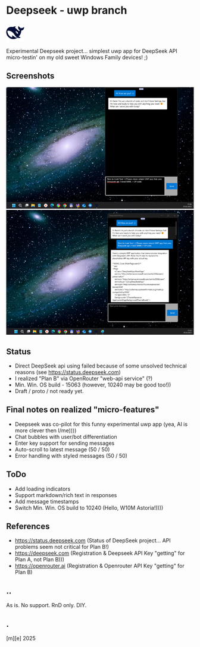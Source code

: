 # Deepseek - uwp branch
![Logo](Images/logo.png)

Experimental Deepseek project... simplest uwp app for DeepSeek API micro-testin' on my old sweet Windows Family devices! ;) 

## Screenshots
![Logo](Images/shot01.png)
![Logo](Images/shot02.png)


## Status
- Direct DeepSeek api using failed because of some unsolved technical reasons (see https://status.deepseek.com)
- I realized "Plan B" via OpenRouter "web-api service" (?)
- Min. Win. OS build - 15063 (however, 10240 may be good too!))
- Draft / proto / not ready yet.

## Final notes on realized "micro-features"
- Deepseek was co-pilot for this funny experimental uwp app (yea, AI is more clever then I/me)))) 
- Chat bubbles with user/bot differentiation
- Enter key support for sending messages
- Auto-scroll to latest message (50 / 50)
- Error handling with styled messages (50 / 50)

## ToDo
- Add loading indicators
- Support markdown/rich text in responses
- Add message timestamps
- Switch Min. Win. OS build to 10240 (Hello, W10M Astoria!))))


## References
- https://status.deepseek.com (Status of DeepSeek project... API problems seem not critical for Plan B!)
- https://deepseek.com (Registration & Deepseek API Key "getting" for Plan A, not Plan B)))
- https://openrouter.ai (Registration & Openrouter API Key "getting" for Plan B)


## ..
As is. No support. RnD only. DIY.

## .
[m][e] 2025
